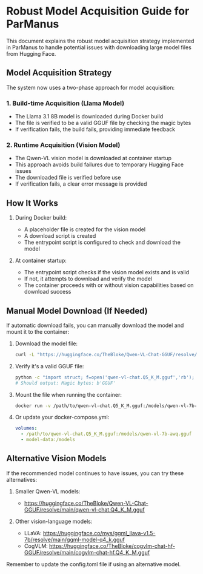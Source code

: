 # Robust Model Acquisition Guide for ParManus

This document explains the robust model acquisition strategy implemented in ParManus to handle potential issues with downloading large model files from Hugging Face.

## Model Acquisition Strategy

The system now uses a two-phase approach for model acquisition:

### 1. Build-time Acquisition (Llama Model)
- The Llama 3.1 8B model is downloaded during Docker build
- The file is verified to be a valid GGUF file by checking the magic bytes
- If verification fails, the build fails, providing immediate feedback

### 2. Runtime Acquisition (Vision Model)
- The Qwen-VL vision model is downloaded at container startup
- This approach avoids build failures due to temporary Hugging Face issues
- The downloaded file is verified before use
- If verification fails, a clear error message is provided

## How It Works

1. During Docker build:
   - A placeholder file is created for the vision model
   - A download script is created
   - The entrypoint script is configured to check and download the model

2. At container startup:
   - The entrypoint script checks if the vision model exists and is valid
   - If not, it attempts to download and verify the model
   - The container proceeds with or without vision capabilities based on download success

## Manual Model Download (If Needed)

If automatic download fails, you can manually download the model and mount it to the container:

1. Download the model file:
   ```bash
   curl -L "https://huggingface.co/TheBloke/Qwen-VL-Chat-GGUF/resolve/main/qwen-vl-chat.Q5_K_M.gguf" -o qwen-vl-chat.Q5_K_M.gguf
   ```

2. Verify it's a valid GGUF file:
   ```bash
   python -c "import struct; f=open('qwen-vl-chat.Q5_K_M.gguf','rb'); magic=f.read(4); f.close(); print(f'Magic bytes: {magic}')"
   # Should output: Magic bytes: b'GGUF'
   ```

3. Mount the file when running the container:
   ```bash
   docker run -v /path/to/qwen-vl-chat.Q5_K_M.gguf:/models/qwen-vl-7b-awq.gguf parmanus
   ```

4. Or update your docker-compose.yml:
   ```yaml
   volumes:
     - /path/to/qwen-vl-chat.Q5_K_M.gguf:/models/qwen-vl-7b-awq.gguf
     - model-data:/models
   ```

## Alternative Vision Models

If the recommended model continues to have issues, you can try these alternatives:

1. Smaller Qwen-VL models:
   - https://huggingface.co/TheBloke/Qwen-VL-Chat-GGUF/resolve/main/qwen-vl-chat.Q4_K_M.gguf

2. Other vision-language models:
   - LLaVA: https://huggingface.co/mys/ggml_llava-v1.5-7b/resolve/main/ggml-model-q4_k.gguf
   - CogVLM: https://huggingface.co/TheBloke/cogvlm-chat-hf-GGUF/resolve/main/cogvlm-chat-hf.Q4_K_M.gguf

Remember to update the config.toml file if using an alternative model.
